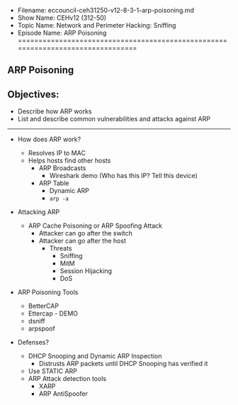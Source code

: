 - Filename: eccouncil-ceh31250-v12-8-3-1-arp-poisoning.md
- Show Name: CEHv12 (312-50)
- Topic Name: Network and Perimeter Hacking: Sniffing
- Episode Name: ARP Poisoning
================================================================================


ARP Poisoning
--------------------------------------------------------------------------------

Objectives:
--------------------------------------------------------------------------------
- Describe how ARP works
- List and describe common vulnerabilities and attacks against ARP
--------------------------------------------------------------------------------


+ How does ARP work?
  - Resolves IP to MAC
  - Helps hosts find other hosts
    + ARP Broadcasts
      - Wireshark demo (Who has this IP? Tell this device)
    + ARP Table
      - Dynamic ARP
      - `arp -a`

+ Attacking ARP
  - ARP Cache Poisoning or ARP Spoofing Attack
    + Attacker can go after the switch
    + Attacker can go after the host
      - Threats
        + Sniffing
        + MitM
        + Session Hijacking
        + DoS

+ ARP Poisoning Tools
  - BetterCAP
  - Ettercap - DEMO
  - dsniff
  - arpspoof

+ Defenses?
  - DHCP Snooping and Dynamic ARP Inspection
    + Distrusts ARP packets until DHCP Snooping has verified it
  - Use STATIC ARP
  - ARP Attack detection tools
    + XARP
    - ARP AntiSpoofer

